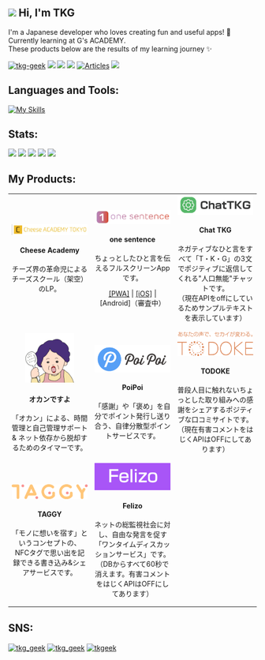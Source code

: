 ## <img src="https://media.giphy.com/media/hvRJCLFzcasrR4ia7z/giphy.gif" width="28"> Hi, I'm TKG

I'm a Japanese developer who loves creating fun and useful apps! 🚀<br>
Currently learning at G's ACADEMY.<br>
These products below are the results of my learning journey ✨

<p align="left">
  <a href="https://github.com/tkg-geek/tkg-geek/">
    <img src="https://komarev.com/ghpvc/?username=tkg-geek" alt="tkg-geek" /></a>
  <a href="https://github.com/tkg-geek">
    <img height="20" src="https://img.shields.io/github/followers/tkg-geek?label=follow&logo=github&style=flat" /></a>
  <a href="http://qiita.com/tkg_geek">
    <img height="20" src="https://qiita-badge.apiapi.app/s/tkg_geek/posts.svg" /></a>  
  <a href="http://qiita.com/tkg_geek">
    <img height="20" src="https://qiita-badge.apiapi.app/s/tkg_geek/contributions.svg" /></a>
  <a href="https://zenn.dev/tkgeek">
    <img height="20" src="https://badgen.org/img/zenn/tkgeek/articles?style=plastic" alt="Articles" /></a>
  <a href="http://x.com/tkg_geek">
    <img height="20" src="https://img.shields.io/twitter/follow/tkg-geek?style=flat&logo=x" /></a>

</p>

## Languages and Tools:

[![My Skills](https://skillicons.dev/icons?i=html,css,js,nodejs,php,laravel,docker,mysql,firebase,androidstudio,apple,ai,ps,figma)](https://skillicons.dev)

## Stats:

![](http://github-profile-summary-cards.vercel.app/api/cards/profile-details?username=tkg-geek&theme=github)
![](http://github-profile-summary-cards.vercel.app/api/cards/stats?username=tkg-geek&theme=github)
![](http://github-profile-summary-cards.vercel.app/api/cards/productive-time?username=tkg-geek&theme=github&utcOffset=9)
![](http://github-profile-summary-cards.vercel.app/api/cards/repos-per-language?username=tkg-geek&theme=github)
![](http://github-profile-summary-cards.vercel.app/api/cards/most-commit-language?username=tkg-geek&theme=github)

## My Products:

<table>
<tr>
  <td width="33%">
    <div align="center">
      <a href="https://tkg-geek.github.io/cheeseacademy/" target="_blank">
        <img src="img/cheeseacademy.jpg" width="220" />
      </a>
      <h4>Cheese Academy</h4>
      <p>チーズ界の革命児によるチーズスクール（架空）のLP。</p>
    </div>
  </td>
  <td width="33%">
    <div align="center">
      <a href="https://tkgeek.sakura.ne.jp/one_sentence/" target="_blank">
        <img src="img/onesentence.png" width="200" />
      </a>
      <h4>one sentence</h4>
      <p>ちょっとしたひと言を伝えるフルスクリーンAppです。</p>
      <p>
        <a href="https://tkgeek.sakura.ne.jp/one_sentence/" target="_blank">[PWA]</a> |
        <a href="https://apps.apple.com/ja/app/one-sentence-app/id6741406852" target="_blank">[iOS]</a> |
        [Android]（審査中）
      </p>
    </div>
  </td>
  <td width="33%">
    <div align="center">
      <a href="https://tkgeek.sakura.ne.jp/chat01/" target="_blank">
        <img src="img/chatTKG.png" width="160" />
      </a>
      <h4>Chat TKG</h4>
      <p>ネガティブなひと言をすべて「T・K・G」の3文でポジティブに返信してくれる"人口無能"チャットです。<br>
      （現在APIをoffにしているためサンプルテキストを表示しています）</p>
    </div>
  </td>
</tr>
<tr>
  <td width="33%">
    <div align="center">
      <a href="https://chromewebstore.google.com/detail/%E3%82%AA%E3%82%AB%E3%83%B3%E3%81%A7%E3%81%99%E3%82%88/hkiohfmflpbkejdopiblceaefecbbmlo" target="_blank">
        <img src="img/okan.png" width="100" />
      </a>
      <h4>オカンですよ</h4>
      <p>「オカン」による、時間管理と自己管理サポート & ネット依存から脱却するためのタイマーです。</p>
    </div>
  </td>
  <td width="33%">
    <div align="center">
      <a href="https://poipoi-zd20.onrender.com/" target="_blank">
        <img src="img/poipoi.png" width="200" />
      </a>
      <h4>PoiPoi</h4>
      <p>「感謝」や「褒め」を自分でポイント発行し送り合う、自律分散型ポイントサービスです。</p>
    </div>
  </td>
  <td width="33%">
    <div align="center">
      <a href="https://tkgeek.sakura.ne.jp/todoke2/" target="_blank">
        <img src="img/todoke.png" width="160" />
      </a>
      <h4>TODOKE</h4>
      <p>普段人目に触れないちょっとした取り組みへの感謝をシェアするポジティブな口コミサイトです。<br>
      （現在有害コメントをはじくAPIはOFFにしてあります）</p>
    </div>
  </td>
</tr>
<tr>
  <td width="33%">
    <div align="center">
      <a href="https://tkgeek.sakura.ne.jp/taggy/" target="_blank">
        <img src="img/taggy.png" width="160" />
      </a>
      <h4>TAGGY</h4>
      <p>「モノに想いを宿す」というコンセプトの、NFCタグで思い出を記録できる書き込み&シェアサービスです。</p>
    </div>
  </td>
  <td width="33%">
    <div align="center">
      <a href="https://tkgeek.sakura.ne.jp/felizo/" target="_blank">
        <img src="img/felizo.png" width="160" />
      </a>
      <h4>Felizo</h4>
      <p>ネットの総監視社会に対し、自由な発言を促す「ワンタイムディスカッションサービス」です。<br>
      （DBからすべて60秒で消えます。有害コメントをはじくAPIはOFFにしてあります）</p>
    </div>
  </td>
  <td width="33%">
  </td>
</tr>
</table>

## SNS:
<p align="left">
<a href="https://twitter.com/tkg_geek" target="blank"><img align="center" src="https://raw.githubusercontent.com/rahuldkjain/github-profile-readme-generator/master/src/images/icons/Social/twitter.svg" alt="tkg_geek" height="30" width="40" /></a>
<a href="https://qiita.com/tkg_geek" target="blank"><img align="center" src="https://cdn.qiita.com/assets/favicons/public/apple-touch-icon-ec5ba42a24ae923f16825592efdc356f.png" alt="tkg_geek" height="30" width="30" /></a>
<a href="https://zenn.dev/tkgeek" target="blank"><img align="center" src="https://zenn.dev/images/logo-transparent.png" alt="tkgeek" height="30" width="30" /></a>
</p>
